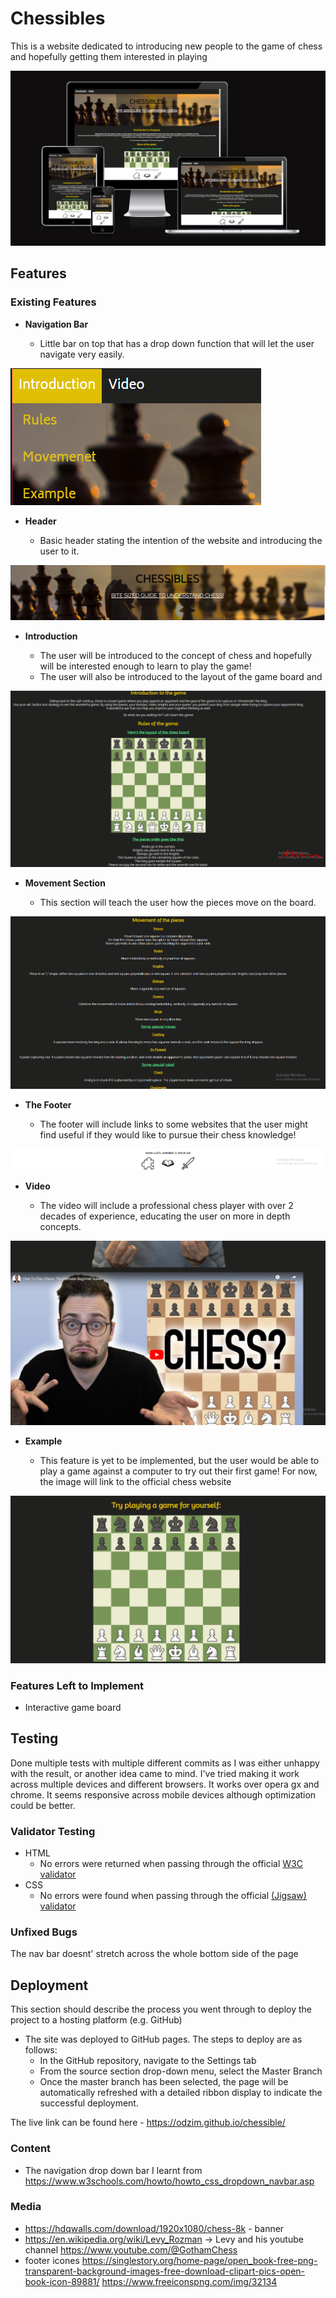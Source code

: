 # Chessibles

This is a website dedicated to introducing new people to the game of chess and hopefully getting them interested in playing 

![Responsive Mockup](https://github.com/Odzim/chessible/blob/main/media/proof%203.png)

## Features 

### Existing Features

- __Navigation Bar__

  - Little bar on top that has a drop down function that will let the user navigate very easily. 

![Nav Bar](https://github.com/Odzim/chessible/blob/main/media/nav.png)

- __Header__

  - Basic header stating the intention of the website and introducing the user to it.

![Header](https://github.com/Odzim/chessible/blob/main/media/headewr.png)

- __Introduction__

  - The user will be introduced to the concept of chess and hopefully will be interested enough to learn to play the game!
  - The user will also be introduced to the layout of the game board and 

![Introduction](https://github.com/Odzim/chessible/blob/main/media/Introduction.png)

- __Movement Section__

  - This section will teach the user how the pieces move on the board. 

![Movement](https://github.com/Odzim/chessible/blob/main/media/movement.png)

- __The Footer__ 

  - The footer will include links to some websites that the user might find useful if they would like to pursue their chess knowledge!

![Footer](https://github.com/Odzim/chessible/blob/main/media/footer.png)

- __Video__

  - The video will include a professional chess player with over 2 decades of experience, educating the user on more in depth concepts.

![Video](https://github.com/Odzim/chessible/blob/main/media/video%20etc.png)

- __Example__

  - This feature is yet to be implemented, but the user would be able to play a game against a computer to try out their first game! For now, the image will link to the official chess website

![Example](https://github.com/Odzim/chessible/blob/main/media/example.png)


### Features Left to Implement

- Interactive game board

## Testing 

Done multiple tests with multiple different commits as I was either unhappy with the result, or another idea came to mind. I've tried making it work across multiple devices and different browsers. It works over opera gx and chrome. It seems responsive across mobile devices although optimization could be better.


### Validator Testing 

- HTML
  - No errors were returned when passing through the official [W3C validator](https://github.com/Odzim/chessible/blob/main/media/proof%201.png)
- CSS
  - No errors were found when passing through the official [(Jigsaw) validator](https://github.com/Odzim/chessible/blob/main/media/proof%202.png)

### Unfixed Bugs

The nav bar doesnt' stretch across the whole bottom side of the page 

## Deployment

This section should describe the process you went through to deploy the project to a hosting platform (e.g. GitHub) 

- The site was deployed to GitHub pages. The steps to deploy are as follows: 
  - In the GitHub repository, navigate to the Settings tab 
  - From the source section drop-down menu, select the Master Branch
  - Once the master branch has been selected, the page will be automatically refreshed with a detailed ribbon display to indicate the successful deployment. 

The live link can be found here - https://odzim.github.io/chessible/ 


### Content 

- The navigation drop down bar I learnt from https://www.w3schools.com/howto/howto_css_dropdown_navbar.asp

### Media

- https://hdqwalls.com/download/1920x1080/chess-8k - banner
- https://en.wikipedia.org/wiki/Levy_Rozman -> Levy and his youtube channel https://www.youtube.com/@GothamChess
- footer icones https://singlestory.org/home-page/open_book-free-png-transparent-background-images-free-download-clipart-pics-open-book-icon-89881/
    https://www.freeiconspng.com/img/32134